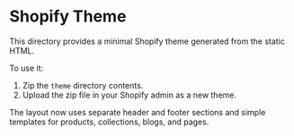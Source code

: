 # Shopify Theme

This directory provides a minimal Shopify theme generated from the static HTML.

To use it:
1. Zip the `theme` directory contents.
2. Upload the zip file in your Shopify admin as a new theme.

The layout now uses separate header and footer sections and simple templates for
products, collections, blogs, and pages.
